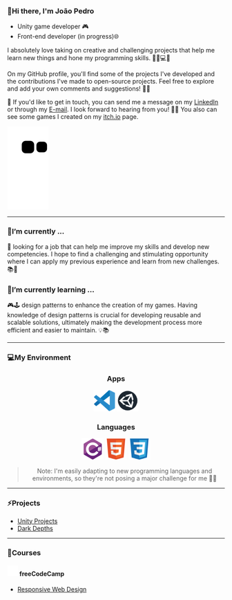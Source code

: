 ### 👋Hi there, I'm João Pedro

- Unity game developer 🎮
- Front-end developer (in progress)🌐

 I absolutely love taking on creative and challenging projects that help me learn new things and hone my programming skills. 💪🏼💻🚀

On my GitHub profile, you'll find some of the projects I've developed and the contributions I've made to open-source projects. Feel free to explore and add your own comments and suggestions! 🙌🏼

📧 If you'd like to get in touch, you can send me a message on my [LinkedIn](https://www.linkedin.com/in/jpmunhozoliveira/) or through my [E-mail](mailto:jpmunhozoliveira@gmail.com). I look forward to hearing from you! 👋🏼 You also can see some games I created on my [itch.io](https://jaoophez.itch.io/) page.

![snake gif](https://github.com/JpMunhozOliveira/JpMunhozOliveira/blob/output/github-contribution-grid-snake.svg)

<hr>

### 🔭I’m currently ...

💼 looking for a job that can help me improve my skills and develop new competencies. I hope to find a challenging and stimulating opportunity where I can apply my previous experience and learn from new challenges. 📚🌟

### 🌱I’m currently learning ...

🎮🕹️ design patterns to enhance the creation of my games. Having knowledge of design patterns is crucial for developing reusable and scalable solutions, ultimately making the development process more efficient and easier to maintain. 💡📚

<hr>

### 💻My Environment
<div align="center">
 <h3> Apps </h3>
 <picture><img src="resources/icons/tools/vscode/vscode-original.svg" alt="VS Code Logo" width="50" height="50"></picture>
 <picture><img src="resources/icons/tools/unity/unity.svg" alt="Unity Logo" width="50" height="50"></picture>
 
 <h3> Languages </h3>
 <picture><img src="resources/icons/programming/csharp/csharp-original.svg" alt="C sharp" width="50" height="50"></picture>
 <picture><img src="resources/icons/programming/html5/html5-original.svg" alt="Html" width="50" height="50"></picture>
 <picture><img src="resources/icons/programming/css3/css3-original.svg" alt="Css" width="50" height="50"></picture>
 

>Note: I'm easily adapting to new programming languages and environments, so they're not posing a major challenge for me 📖💡
 
</div>

<hr>

### ⚡Projects
- [Unity Projects](https://github.com/JpMunhozOliveira/Unity-Learnings/blob/main/README.md)
- [Dark Depths](https://github.com/JpMunhozOliveira/Dark-Depths/blob/main/README.md)

<hr>

### 🏫Courses

#### <picture><img src="resources/icons/courses/freecodecamp/fcc_primary_small.svg" alt="C sharp" width="25" height="25"></picture> freeCodeCamp
- [Responsive Web Design](https://github.com/JpMunhozOliveira/Responsive-Web-Design/blob/main/README.md)

<!--
- 🔭 I’m currently working on ...
- 🌱 I’m currently learning ...
- 👯 I’m looking to collaborate on ...
- 🤔 I’m looking for help with ...
- 💬 Ask me about ...
- 📫 How to reach me: ...
- 😄 Pronouns: ...
- ⚡ Fun fact: ...
-->

